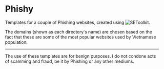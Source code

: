 # Phishy

Templates for a couple of Phishing websites, created using ![SEToolkit](https://github.com/trustedsec/social-engineer-toolkit).

The domains (shown as each directory's name) are chosen based on the fact that these are some of the most popular websites used by Vietnamese population.

***
The use of these templates are for benign purposes. I do not condone acts of scamming and fraud, be it by Phishing or any other mediums.
